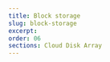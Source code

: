 ```yaml
---
title: Block storage
slug: block-storage
excerpt:
order: 06
sections: Cloud Disk Array
---
```

